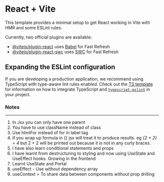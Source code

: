 # React + Vite

This template provides a minimal setup to get React working in Vite with HMR and some ESLint rules.

Currently, two official plugins are available:

- [@vitejs/plugin-react](https://github.com/vitejs/vite-plugin-react/blob/main/packages/plugin-react) uses [Babel](https://babeljs.io/) for Fast Refresh
- [@vitejs/plugin-react-swc](https://github.com/vitejs/vite-plugin-react/blob/main/packages/plugin-react-swc) uses [SWC](https://swc.rs/) for Fast Refresh

## Expanding the ESLint configuration

If you are developing a production application, we recommend using TypeScript with type-aware lint rules enabled. Check out the [TS template](https://github.com/vitejs/vite/tree/main/packages/create-vite/template-react-ts) for information on how to integrate TypeScript and [`typescript-eslint`](https://typescript-eslint.io) in your project.

### Notes

---

1. In Jsx you can only have one parent
2. You have to use className instead of class
3. Use htmlFor instead of for in label tag
4. if you wrap up formula in {} jsx will treat it to produce results. eg *{2 + 2} = 4* but 2 + 2 will be printed out because it is not in any curly braces.
5. I have also learn conditional statements and props
6. I have learnt from destructuring to styling and now using UseState and UseEffect hooks. Growing in the frontend
7. Learnt UseState and Portal
8. useEffect - Use without dependency array
9. useContext = To share data between components without prop drilling